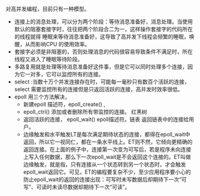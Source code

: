 对高并发编程，目前只有一种模型。

- 连接上的消息处理，可以分为两个阶段：等待消息准备好，消息处理。当使用默认的阻塞套接字时，往往把两个阶段合二为一，这样操作套接字的代码所在的线程就得
睡眠来等待消息准备好，这导致了高并发下线程会频繁的睡眠，唤醒，从而影响CPU 的使用效率。
- 套接字必须是非阻塞的，否则处理消息的代码很容易导致条件不满足时，所在线程又进入了睡眠等待阶段。
- 多路复用就是处理等待消息准备好这件事，但是它可以同时处理多个连接，因为它一对多，它可以监控所有的连接。
- select :当数十万个并发连接存在时，可能每一毫秒只有数百个活跃的连接，select 需要监控所有的连接但是只返回活跃的连接，高并发时效率很低。
- epoll 用三个方法解决，
    - 新建epoll 描述符，epoll_create() , 
    - epoll_ctrl() 添加或者删除所有带监控的连接。 红黑树
    - 返回活跃的连接， epoll_wait() epoll描述符。链表 返回链表中的连接给用户。
    - 边缘触发和水平触发LT是每次满足期待状态的连接，都得在epoll_wait中返回，所以它一视同仁，都在一条水平线上。ET则不然，它倾向更精确的返回连接。在上面的例子中，连接第一次变为可写后，若是程序未向连接上写入任何数据，那么下一次epoll_wait是不会返回这个连接的。ET叫做 边缘触发，就是指，只有连接从一个状态转到另一个状态时，才会触发epoll_wait返回它。可见，ET的编程要复杂不少，至少应用程序要小心的防止epoll_wait的返回的连接出现：可写时未写数据后却期待下一次“可写”、可读时未读尽数据却期待下一次“可读”。



